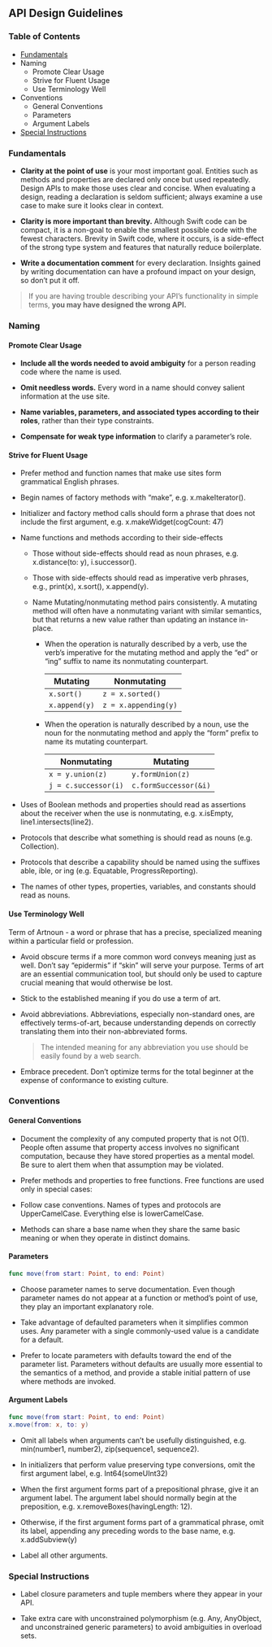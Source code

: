 ## API Design Guidelines

### Table of Contents

* [Fundamentals](#fundamentals)
* Naming
	* Promote Clear Usage
	* Strive for Fluent Usage
	* Use Terminology Well
* Conventions
	* General Conventions
	* Parameters
	* Argument Labels
* [Special Instructions](#Special)

<a name="#fundamentals"></a>
### Fundamentals

* **Clarity at the point of use** is your most important goal. Entities such as methods and properties are declared only once but used repeatedly. Design APIs to make those uses clear and concise. When evaluating a design, reading a declaration is seldom sufficient; always examine a use case to make sure it looks clear in context.

* **Clarity is more important than brevity.** Although Swift code can be compact, it is a non-goal to enable the smallest possible code with the fewest characters. Brevity in Swift code, where it occurs, is a side-effect of the strong type system and features that naturally reduce boilerplate.

* **Write a documentation comment** for every declaration. Insights gained by writing documentation can have a profound impact on your design, so don’t put it off.

> If you are having trouble describing your API’s functionality in simple terms, **you may have designed the wrong API.**

### Naming

#### Promote Clear Usage

* **Include all the words needed to avoid ambiguity** for a person reading code where the name is used.

* **Omit needless words.** Every word in a name should convey salient information at the use site.

* **Name variables, parameters, and associated types according to their roles**, rather than their type constraints.

* **Compensate for weak type information** to clarify a parameter’s role.

#### Strive for Fluent Usage

* Prefer method and function names that make use sites form grammatical English phrases.

* Begin names of factory methods with “make”, e.g. x.makeIterator().

* Initializer and factory method calls should form a phrase that does not include the first argument, e.g. x.makeWidget(cogCount: 47)

* Name functions and methods according to their side-effects

	* Those without side-effects should read as noun phrases, e.g. x.distance(to: y), i.successor().

	* Those with side-effects should read as imperative verb phrases, e.g., print(x), x.sort(), x.append(y).

	* Name Mutating/nonmutating method pairs consistently. A mutating method will often have a nonmutating variant with similar semantics, but that returns a new value rather than updating an instance in-place.

		* When the operation is naturally described by a verb, use the verb’s imperative for the mutating method and apply the “ed” or “ing” suffix to name its nonmutating counterpart.
		
			Mutating | Nonmutating
			---|---
			`x.sort()` | `z = x.sorted()`
			`x.append(y)` |	`z = x.appending(y)`
			
		* When the operation is naturally described by a noun, use the noun for the nonmutating method and apply the “form” prefix to name its mutating counterpart.

			Nonmutating | Mutating
			---|---
			`x = y.union(z)` | `y.formUnion(z)`
			`j = c.successor(i)` | `c.formSuccessor(&i)`

* Uses of Boolean methods and properties should read as assertions about the receiver when the use is nonmutating, e.g. x.isEmpty, line1.intersects(line2).

* Protocols that describe what something is should read as nouns (e.g. Collection).

* Protocols that describe a capability should be named using the suffixes able, ible, or ing (e.g. Equatable, ProgressReporting).

* The names of other types, properties, variables, and constants should read as nouns.			

#### Use Terminology Well

Term of Artnoun - a word or phrase that has a precise, specialized meaning within a particular field or profession.

* Avoid obscure terms if a more common word conveys meaning just as well. Don’t say “epidermis” if “skin” will serve your purpose. Terms of art are an essential communication tool, but should only be used to capture crucial meaning that would otherwise be lost.

* Stick to the established meaning if you do use a term of art.

* Avoid abbreviations. Abbreviations, especially non-standard ones, are effectively terms-of-art, because understanding depends on correctly translating them into their non-abbreviated forms.
	
	> The intended meaning for any abbreviation you use should be easily found by a web search.

* Embrace precedent. Don’t optimize terms for the total beginner at the expense of conformance to existing culture.

### Conventions

#### General Conventions

* Document the complexity of any computed property that is not O(1). People often assume that property access involves no significant computation, because they have stored properties as a mental model. Be sure to alert them when that assumption may be violated.

* Prefer methods and properties to free functions. Free functions are used only in special cases:

* Follow case conventions. Names of types and protocols are UpperCamelCase. Everything else is lowerCamelCase.

* Methods can share a base name when they share the same basic meaning or when they operate in distinct domains.

#### Parameters

```swift
func move(from start: Point, to end: Point)
```

* Choose parameter names to serve documentation. Even though parameter names do not appear at a function or method’s point of use, they play an important explanatory role.

* Take advantage of defaulted parameters when it simplifies common uses. Any parameter with a single commonly-used value is a candidate for a default.

* Prefer to locate parameters with defaults toward the end of the parameter list. Parameters without defaults are usually more essential to the semantics of a method, and provide a stable initial pattern of use where methods are invoked.

#### Argument Labels

```swift
func move(from start: Point, to end: Point)
x.move(from: x, to: y) 
```

* Omit all labels when arguments can’t be usefully distinguished, e.g. min(number1, number2), zip(sequence1, sequence2).

* In initializers that perform value preserving type conversions, omit the first argument label, e.g. Int64(someUInt32)

* When the first argument forms part of a prepositional phrase, give it an argument label. The argument label should normally begin at the preposition, e.g. x.removeBoxes(havingLength: 12).

* Otherwise, if the first argument forms part of a grammatical phrase, omit its label, appending any preceding words to the base name, e.g. x.addSubview(y)

* Label all other arguments.

<a name="#Special"></a>
### Special Instructions

* Label closure parameters and tuple members where they appear in your API.

* Take extra care with unconstrained polymorphism (e.g. Any, AnyObject, and unconstrained generic parameters) to avoid ambiguities in overload sets.